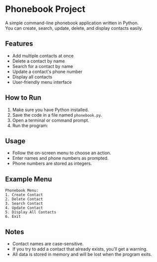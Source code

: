 # Phonebook Project

A simple command-line phonebook application written in Python.  
You can create, search, update, delete, and display contacts easily.

## Features

- Add multiple contacts at once
- Delete a contact by name
- Search for a contact by name
- Update a contact's phone number
- Display all contacts
- User-friendly menu interface

## How to Run

1. Make sure you have Python installed.
2. Save the code in a file named `phonebook.py`.
3. Open a terminal or command prompt.
4. Run the program:

## Usage

- Follow the on-screen menu to choose an action.
- Enter names and phone numbers as prompted.
- Phone numbers are stored as integers.

## Example Menu

```
Phonebook Menu:
1. Create Contact
2. Delete Contact
3. Search Contact
4. Update Contact
5. Display All Contacts
6. Exit
```

## Notes

- Contact names are case-sensitive.
- If you try to add a contact that already exists, you’ll get a warning.
- All data is stored in memory and will be lost when the program exits.

